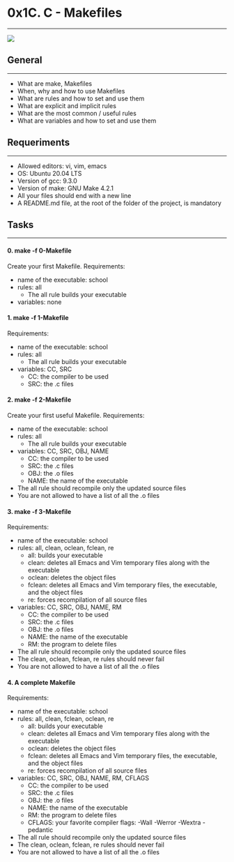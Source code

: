 # 0x1C. C - Makefiles
***

![](https://s3.amazonaws.com/intranet-projects-files/holbertonschool-low_level_programming/273/giphy-2.gif)

## General
***
* What are make, Makefiles
* When, why and how to use Makefiles
* What are rules and how to set and use them
* What are explicit and implicit rules
* What are the most common / useful rules
* What are variables and how to set and use them

## Requeriments
***
* Allowed editors: vi, vim, emacs
* OS: Ubuntu 20.04 LTS
* Version of gcc: 9.3.0
* Version of make: GNU Make 4.2.1
* All your files should end with a new line
* A README.md file, at the root of the folder of the project, is mandatory

## Tasks
***
#### 0. make -f 0-Makefile
Create your first Makefile.
Requirements:
* name of the executable: school
* rules: all
  * The all rule builds your executable
* variables: none

#### 1. make -f 1-Makefile
Requirements:
* name of the executable: school
* rules: all
  * The all rule builds your executable
* variables: CC, SRC
  * CC: the compiler to be used
  * SRC: the .c files
  
#### 2. make -f 2-Makefile
Create your first useful Makefile.
Requirements:
* name of the executable: school
* rules: all
  * The all rule builds your executable
* variables: CC, SRC, OBJ, NAME
  * CC: the compiler to be used
  * SRC: the .c files
  * OBJ: the .o files
  * NAME: the name of the executable
* The all rule should recompile only the updated source files
* You are not allowed to have a list of all the .o files

#### 3. make -f 3-Makefile
Requirements:
* name of the executable: school
* rules: all, clean, oclean, fclean, re
  * all: builds your executable
  * clean: deletes all Emacs and Vim temporary files along with the executable
  * oclean: deletes the object files
  * fclean: deletes all Emacs and Vim temporary files, the executable, and the object files
  * re: forces recompilation of all source files
* variables: CC, SRC, OBJ, NAME, RM
  * CC: the compiler to be used
  * SRC: the .c files
  * OBJ: the .o files
  * NAME: the name of the executable
  * RM: the program to delete files
* The all rule should recompile only the updated source files
* The clean, oclean, fclean, re rules should never fail
* You are not allowed to have a list of all the .o files

#### 4. A complete Makefile
Requirements:
* name of the executable: school
* rules: all, clean, fclean, oclean, re
  * all: builds your executable
  * clean: deletes all Emacs and Vim temporary files along with the executable
  * oclean: deletes the object files
  * fclean: deletes all Emacs and Vim temporary files, the executable, and the object files
  * re: forces recompilation of all source files
* variables: CC, SRC, OBJ, NAME, RM, CFLAGS
  * CC: the compiler to be used
  * SRC: the .c files
  * OBJ: the .o files
  * NAME: the name of the executable
  * RM: the program to delete files
  * CFLAGS: your favorite compiler flags: -Wall -Werror -Wextra -pedantic
* The all rule should recompile only the updated source files
* The clean, oclean, fclean, re rules should never fail
* You are not allowed to have a list of all the .o files
